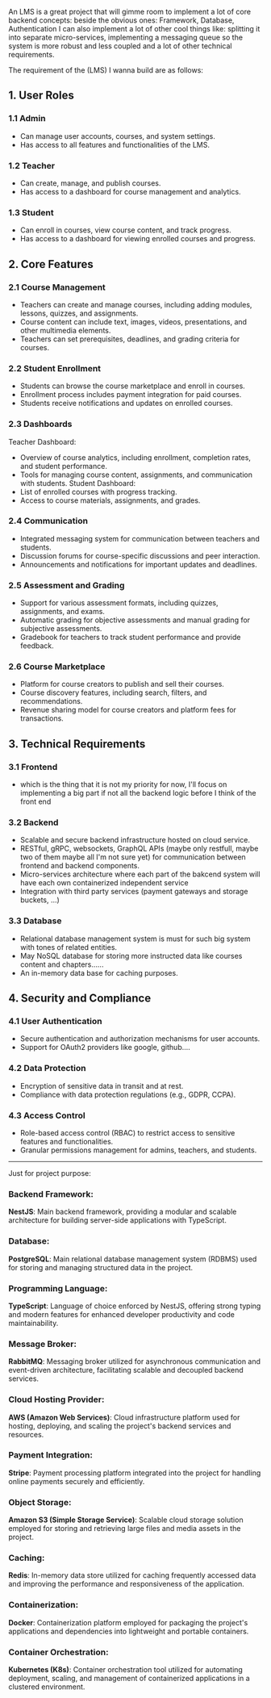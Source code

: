 An LMS is a great project that will gimme room to implement a lot of core backend concepts: beside the obvious ones: Framework, Database, Authentication I can also implement a lot of other cool things like: splitting it into separate micro-services, implementing a messaging queue so the system is more robust and less coupled and a lot of other technical requirements.

The requirement of the (LMS) I wanna build are as follows:

## 1. User Roles

### 1.1 Admin

- Can manage user accounts, courses, and system settings.
- Has access to all features and functionalities of the LMS.

### 1.2 Teacher

- Can create, manage, and publish courses.
- Has access to a dashboard for course management and analytics.

### 1.3 Student

- Can enroll in courses, view course content, and track progress.
- Has access to a dashboard for viewing enrolled courses and progress.

## 2. Core Features

### 2.1 Course Management

- Teachers can create and manage courses, including adding modules, lessons, quizzes, and assignments.
- Course content can include text, images, videos, presentations, and other multimedia elements.
- Teachers can set prerequisites, deadlines, and grading criteria for courses.

### 2.2 Student Enrollment

- Students can browse the course marketplace and enroll in courses.
- Enrollment process includes payment integration for paid courses.
- Students receive notifications and updates on enrolled courses.

### 2.3 Dashboards

Teacher Dashboard:

- Overview of course analytics, including enrollment, completion rates, and student performance.
- Tools for managing course content, assignments, and communication with students.
  Student Dashboard:
- List of enrolled courses with progress tracking.
- Access to course materials, assignments, and grades.

### 2.4 Communication

- Integrated messaging system for communication between teachers and students.
- Discussion forums for course-specific discussions and peer interaction.
- Announcements and notifications for important updates and deadlines.

### 2.5 Assessment and Grading

- Support for various assessment formats, including quizzes, assignments, and exams.
- Automatic grading for objective assessments and manual grading for subjective assessments.
- Gradebook for teachers to track student performance and provide feedback.

### 2.6 Course Marketplace

- Platform for course creators to publish and sell their courses.
- Course discovery features, including search, filters, and recommendations.
- Revenue sharing model for course creators and platform fees for transactions.

## 3. Technical Requirements

### 3.1 Frontend

- which is the thing that it is not my priority for now, I'll focus on implementing a big part if not all the backend logic before I think of the front end

### 3.2 Backend

- Scalable and secure backend infrastructure hosted on cloud service.
- RESTful, gRPC, websockets, GraphQL APIs (maybe only restfull, maybe two of them maybe all I'm not sure yet) for communication between frontend and backend components.
- Micro-services architecture where each part of the bakcend system will have each own containerized independent service
- Integration with third party services (payment gateways and storage buckets, ...)

### 3.3 Database

- Relational database management system is must for such big system with tones of related entities.
- May NoSQL database for storing more instructed data like courses content and chapters......
- An in-memory data base for caching purposes.

## 4. Security and Compliance

### 4.1 User Authentication

- Secure authentication and authorization mechanisms for user accounts.
- Support for OAuth2 providers like google, github....

### 4.2 Data Protection

- Encryption of sensitive data in transit and at rest.
- Compliance with data protection regulations (e.g., GDPR, CCPA).

### 4.3 Access Control

- Role-based access control (RBAC) to restrict access to sensitive features and functionalities.
- Granular permissions management for admins, teachers, and students.

---

Just for project purpose:

### Backend Framework:

**NestJS**: Main backend framework, providing a modular and scalable architecture for building server-side applications with TypeScript.

### Database:

**PostgreSQL**: Main relational database management system (RDBMS) used for storing and managing structured data in the project.

### Programming Language:

**TypeScript**: Language of choice enforced by NestJS, offering strong typing and modern features for enhanced developer productivity and code maintainability.

### Message Broker:

**RabbitMQ**: Messaging broker utilized for asynchronous communication and event-driven architecture, facilitating scalable and decoupled backend services.

### Cloud Hosting Provider:

**AWS (Amazon Web Services)**: Cloud infrastructure platform used for hosting, deploying, and scaling the project's backend services and resources.

### Payment Integration:

**Stripe**: Payment processing platform integrated into the project for handling online payments securely and efficiently.

### Object Storage:

**Amazon S3 (Simple Storage Service)**: Scalable cloud storage solution employed for storing and retrieving large files and media assets in the project.

### Caching:

**Redis**: In-memory data store utilized for caching frequently accessed data and improving the performance and responsiveness of the application.

### Containerization:

**Docker**: Containerization platform employed for packaging the project's applications and dependencies into lightweight and portable containers.

### Container Orchestration:

**Kubernetes (K8s)**: Container orchestration tool utilized for automating deployment, scaling, and management of containerized applications in a clustered environment.
